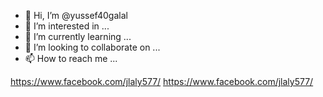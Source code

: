 - 👋 Hi, I’m @yussef40galal
- 👀 I’m interested in ...
- 🌱 I’m currently learning ...
- 💞️ I’m looking to collaborate on ...
- 📫 How to reach me ...

<!---
yussef40galal/yussef40galal is a ✨ special ✨ repository because its `README.md` (this file) appears on your GitHub profile.بث
You can click the Preview link to take a look at your changes.
--->
https://www.facebook.com/jlaly577/
https://www.facebook.com/jlaly577/
